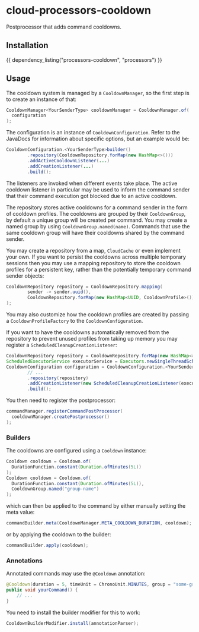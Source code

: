 # cloud-processors-cooldown

Postprocessor that adds command cooldowns.

## Installation

{{ dependency_listing("processors-cooldown", "processors") }}

## Usage

The cooldown system is managed by a `CooldownManager`, so the first step is to create an instance of that:

```java
CooldownManager<YourSenderType> cooldownManager = CooldownManager.of(
  configuration
);
```

The configuration is an instance of `CooldownConfiguration`. Refer to the JavaDocs for information about specific options,
but an example would be:

```java
CooldownConfiguration.<YourSenderType>builder()
        .repository(CooldownRepository.forMap(new HashMap<>()))
        .addActiveCooldownListener(...)
        .addCreationListener(...)
        .build();
```

The listeners are invoked when different events take place. The active cooldown listener in particular may be used to
inform the command sender that their command execution got blocked due to an active cooldown.

The repository stores active cooldowns for a command sender in the form of cooldown profiles.
The cooldowns are grouped by their `CooldownGroup`, by default a unique group will be created per command.
You may create a named group by using `CooldownGroup.named(name)`. Commands that use the same cooldown group
will have their cooldowns shared by the command sender.

You may create a repository from a map, `CloudCache` or even implement your own. If you want to persist the cooldowns
across multiple temporary sessions then you may use a mapping repository to store the cooldown profiles for a persistent key,
rather than the potentially temporary command sender objects:

```java
CooldownRepository repository = CooldownRepository.mapping(
        sender -> sender.uuid(),
        CooldownRepository.forMap(new HashMap<UUID, CooldownProfile>())
);
```

You may also customize how the cooldown profiles are created by passing a `CooldownProfileFactory` to the `CooldownConfiguration`.

If you want to have the cooldowns automatically removed from the repository to prevent unused profiles from taking up memory you
may register a `ScheduledCleanupCreationListener`:

```java
CooldownRepository repository = CooldownRepository.forMap(new HashMap<>());
ScheduledExecutorService executorService = Executors.newSingleThreadScheduledExecutor();
CooldownConfiguration configuration = CooldownConfiguration.<YourSenderType>builder()
        // ...
        .repository(repository)
        .addCreationListener(new ScheduledCleanupCreationListener(executorService, repository))
        .build();
```

You then need to register the postprocessor:

```java
commandManager.registerCommandPostProcessor(
  cooldownManager.createPostprocessor()
);
```

### Builders

The cooldowns are configured using a `Cooldown` instance:

```java
Cooldown cooldown = Cooldown.of(
  DurationFunction.constant(Duration.ofMinutes(5L))
);
Cooldown cooldown = Cooldown.of(
  DurationFunction.constant(Duration.ofMinutes(5L)),
  CooldownGroup.named("group-name")
);
```

which can then be applied to the command by either manually setting the meta value:

```java
commandBuilder.meta(CooldownManager.META_COOLDOWN_DURATION, cooldown);
```

or by applying the cooldown to the builder:

```java
commandBuilder.apply(cooldown);
```

### Annotations

Annotated commands may use the `@Cooldown` annotation:

```java
@Cooldown(duration = 5, timeUnit = ChronoUnit.MINUTES, group = "some-group")
public void yourCommand() {
    // ...
}
```

You need to install the builder modifier for this to work:

```java
CooldownBuilderModifier.install(annotationParser);
```
